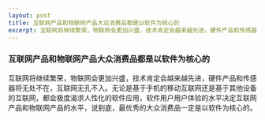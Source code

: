 ```yaml
---
layout: post
title: 互联网产品和物联网产品大众消费品都是以软件为核心的
excerpt: 互联网将继续繁荣，物联网会更加兴盛，技术肯定会越来越先进，硬件产品和传感器将无处不在，互联网无孔不入……
---
```


### 互联网产品和物联网产品大众消费品都是以软件为核心的

互联网将继续繁荣，物联网会更加兴盛，技术肯定会越来越先进，硬件产品和传感器将无处不在，互联网无孔不入。无论是基于手机的移动互联网还是基于其他设备的互联网，都会极度渴求人性化的软件应用，软件用户用户体验的水平决定互联网产品和物联网产品的水平，说到底，最优秀的大众消费品一定是以软件为核心的。